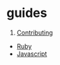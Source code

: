 guides
======
1. [Contributing](https://github.com/dointeractive/guides/blob/master/contributing/README.md)
-  [Ruby](https://github.com/dointeractive/guides/blob/master/ruby/README.md)
-  [Javascript](https://github.com/dointeractive/guides/blob/master/javascript/README.md)

